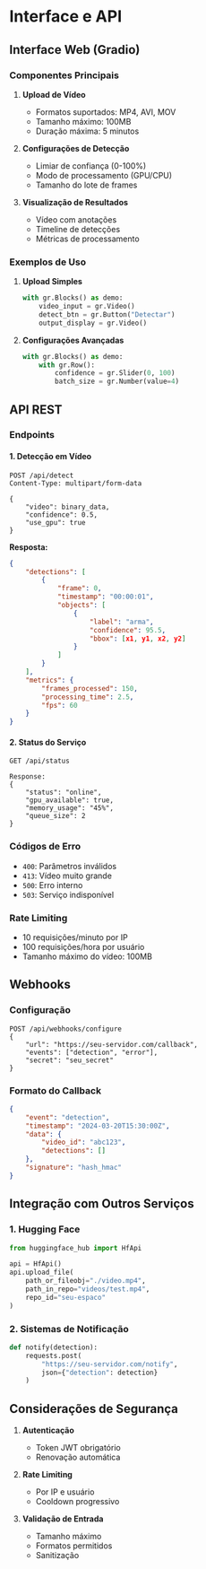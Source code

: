 # Interface e API

## Interface Web (Gradio)

### Componentes Principais

1. **Upload de Vídeo**
   - Formatos suportados: MP4, AVI, MOV
   - Tamanho máximo: 100MB
   - Duração máxima: 5 minutos

2. **Configurações de Detecção**
   - Limiar de confiança (0-100%)
   - Modo de processamento (GPU/CPU)
   - Tamanho do lote de frames

3. **Visualização de Resultados**
   - Vídeo com anotações
   - Timeline de detecções
   - Métricas de processamento

### Exemplos de Uso

1. **Upload Simples**
   ```python
   with gr.Blocks() as demo:
       video_input = gr.Video()
       detect_btn = gr.Button("Detectar")
       output_display = gr.Video()
   ```

2. **Configurações Avançadas**
   ```python
   with gr.Blocks() as demo:
       with gr.Row():
           confidence = gr.Slider(0, 100)
           batch_size = gr.Number(value=4)
   ```

## API REST

### Endpoints

#### 1. Detecção em Vídeo
```http
POST /api/detect
Content-Type: multipart/form-data

{
    "video": binary_data,
    "confidence": 0.5,
    "use_gpu": true
}
```

**Resposta:**
```json
{
    "detections": [
        {
            "frame": 0,
            "timestamp": "00:00:01",
            "objects": [
                {
                    "label": "arma",
                    "confidence": 95.5,
                    "bbox": [x1, y1, x2, y2]
                }
            ]
        }
    ],
    "metrics": {
        "frames_processed": 150,
        "processing_time": 2.5,
        "fps": 60
    }
}
```

#### 2. Status do Serviço
```http
GET /api/status

Response:
{
    "status": "online",
    "gpu_available": true,
    "memory_usage": "45%",
    "queue_size": 2
}
```

### Códigos de Erro

- `400`: Parâmetros inválidos
- `413`: Vídeo muito grande
- `500`: Erro interno
- `503`: Serviço indisponível

### Rate Limiting

- 10 requisições/minuto por IP
- 100 requisições/hora por usuário
- Tamanho máximo do vídeo: 100MB

## Webhooks

### Configuração
```http
POST /api/webhooks/configure
{
    "url": "https://seu-servidor.com/callback",
    "events": ["detection", "error"],
    "secret": "seu_secret"
}
```

### Formato do Callback
```json
{
    "event": "detection",
    "timestamp": "2024-03-20T15:30:00Z",
    "data": {
        "video_id": "abc123",
        "detections": []
    },
    "signature": "hash_hmac"
}
```

## Integração com Outros Serviços

### 1. Hugging Face
```python
from huggingface_hub import HfApi

api = HfApi()
api.upload_file(
    path_or_fileobj="./video.mp4",
    path_in_repo="videos/test.mp4",
    repo_id="seu-espaco"
)
```

### 2. Sistemas de Notificação
```python
def notify(detection):
    requests.post(
        "https://seu-servidor.com/notify",
        json={"detection": detection}
    )
```

## Considerações de Segurança

1. **Autenticação**
   - Token JWT obrigatório
   - Renovação automática

2. **Rate Limiting**
   - Por IP e usuário
   - Cooldown progressivo

3. **Validação de Entrada**
   - Tamanho máximo
   - Formatos permitidos
   - Sanitização 
